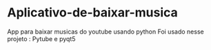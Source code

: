 # Aplicativo-de-baixar-musica
App para baixar musicas do youtube usando python
Foi usado nesse projeto : Pytube e pyqt5
